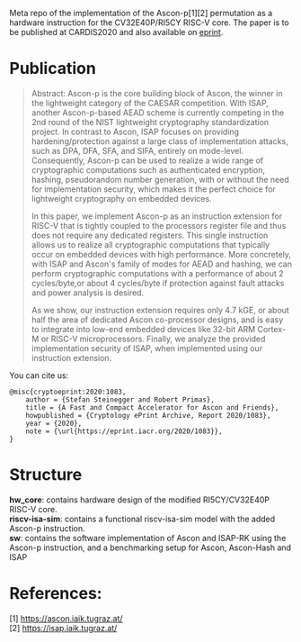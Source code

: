 Meta repo of the implementation of the Ascon-p[1][2] permutation as a hardware instruction for the CV32E40P/RI5CY RISC-V core. The paper is to be published at CARDIS2020 and also available on [eprint](https://eprint.iacr.org/2020/1083).

# Publication
>Abstract: Ascon-p is the core building block of Ascon, the winner in the lightweight category of the CAESAR competition. With ISAP, another Ascon-p-based AEAD scheme is currently competing in the 2nd round of the NIST lightweight cryptography standardization project. In contrast to Ascon, ISAP focuses on providing hardening/protection against a large class of implementation attacks, such as DPA, DFA, SFA, and SIFA, entirely on mode-level. Consequently, Ascon-p can be used to realize a wide range of cryptographic computations such as authenticated encryption, hashing, pseudorandom number generation, with or without the need for implementation security, which makes it the perfect choice for lightweight cryptography on embedded devices.
>
>In this paper, we implement Ascon-p as an instruction extension for RISC-V that is tightly coupled to the processors register file and thus does not require any dedicated registers. This single instruction allows us to realize all cryptographic computations that typically occur on embedded devices with high performance. More concretely, with ISAP and Ascon's family of modes for AEAD and hashing, we can perform cryptographic computations with a performance of about 2 cycles/byte,or about 4 cycles/byte if protection against fault attacks and power analysis is desired.
>
>As we show, our instruction extension requires only 4.7 kGE, or about half the area of dedicated Ascon co-processor designs, and is easy to integrate into low-end embedded devices like 32-bit ARM Cortex-M or RISC-V microprocessors. Finally, we analyze the provided implementation security of ISAP, when implemented using our instruction extension. 

You can cite us:
```
@misc{cryptoeprint:2020:1083,
    author = {Stefan Steinegger and Robert Primas},
    title = {A Fast and Compact Accelerator for Ascon and Friends},
    howpublished = {Cryptology ePrint Archive, Report 2020/1083},
    year = {2020},
    note = {\url{https://eprint.iacr.org/2020/1083}},
}
```

# Structure
**hw_core**: contains hardware design of the modified RI5CY/CV32E40P RISC-V core.  
**riscv-isa-sim**: contains a functional riscv-isa-sim model with the added Ascon-p instruction.  
**sw**: contains the software implementation of Ascon and ISAP-RK using the Ascon-p instruction, and a benchmarking setup for Ascon, Ascon-Hash and ISAP


# References:  
[1] https://ascon.iaik.tugraz.at/  
[2] https://isap.iaik.tugraz.at/
